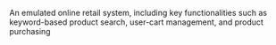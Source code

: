 An emulated online retail system, including key functionalities such as keyword-based product search, user-cart management, and product purchasing
